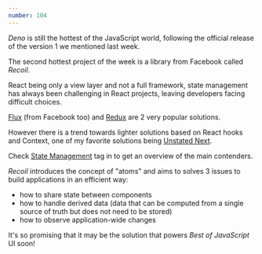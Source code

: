 ```yaml
---
number: 104
---
```


_Deno_ is still the hottest of the JavaScript world, following the official release of the version 1 we mentioned last week.

The second hottest project of the week is a library from Facebook called _Recoil_.

React being only a view layer and not a full framework, state management has always been challenging in React projects, leaving developers facing difficult choices.

[Flux](https://facebook.github.io/flux/) (from Facebook too) and [Redux](https://redux.js.org/) are 2 very popular solutions.

However there is a trend towards lighter solutions based on React hooks and Context, one of my favorite solutions being [Unstated Next](https://github.com/jamiebuilds/unstated-next).

Check [State Management](https://bestofjs.org/projects?tags=state) tag in to get an overview of the main contenders.

_Recoil_ introduces the concept of "atoms" and aims to solves 3 issues to build applications in an efficient way:

- how to share state between components
- how to handle derived data (data that can be computed from a single source of truth but does not need to be stored)
- how to observe application-wide changes

It's so promising that it may be the solution that powers _Best of JavaScript_ UI soon!
